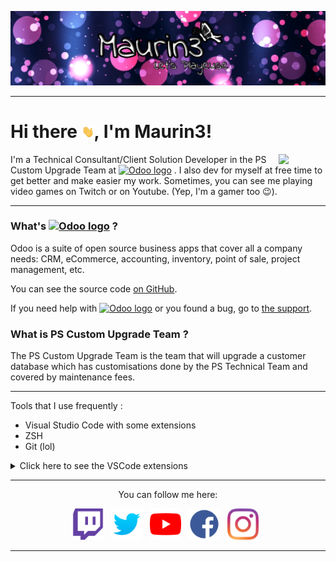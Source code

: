 ![banner](./images/banner.png)

---

# Hi there <img src="./images/hi.gif" width="20"/>, I'm Maurin3!

<img src="https://media.giphy.com/media/DDYvdi4RY5wze/giphy.gif" align="right" width="75"/>

I'm a Technical Consultant/Client Solution Developer in the PS Custom Upgrade Team at [![Odoo logo][2]][1] . I also dev for myself at free time to get better and make easier my work. Sometimes, you can see me playing video games on Twitch or on Youtube. (Yep, I'm a gamer too 😉).

---

### What's [![Odoo logo][2]][1] ?

Odoo is a suite of open source business apps that cover all a company needs: CRM, eCommerce, accounting, inventory, point of sale, project management, etc.

You can see the source code [on GitHub](https://github.com/odoo/odoo).

If you need help with [![Odoo logo][2]][1] or you found a bug, go to [the support](https://www.odoo.com/help).

### What is PS Custom Upgrade Team ?

The PS Custom Upgrade Team is the team that will upgrade a customer database which has customisations done by the PS Technical Team and covered by maintenance fees.

---

Tools that I use frequently :
* Visual Studio Code with some extensions
* ZSH
* Git (lol)


<details><summary>Click here to see the VSCode extensions</summary><p>

  - Git graph
  - Python
  - Markdown Preview Github Styling
  - TODO Highlight
  - XML Tools
  - Auto Close Tag
  - Auto Rename Tag
  - Rainbow CSV

</p></details>

---
<p align="center">You can follow me here: </p>

<p align="center">
    <a href="https://www.twitch.tv/maurin3" align="center"><img alt="Twitch" src="./images/twitch_logo.png" height="50"/></a> &nbsp;
    <a href="https://twitter.com/Maurin3_1994" align="center"><img alt="Twitter" src="./images/twitter_logo.png" height="50"/></a> &nbsp;
    <a href="https://www.youtube.com/c/Maurin3"><img alt="Youtube" src="./images/youtube_logo.png" height="50"/></a> &nbsp;
    <a href="https://www.facebook.com/Maurin3YT"><img alt="Facebook" src="./images/facebook_logo.png" height="50"/></a> &nbsp;
    <a href="https://www.instagram.com/maurin3_1994"><img alt="Instagram" src="./images/instagram_logo.png" height="50"/></a> &nbsp;
</p>

---

[1]: http://www.odoo.com
[2]: https://odoocdn.com/openerp_website/static/src/img/assets/png/odoo_logo_tiny.png
